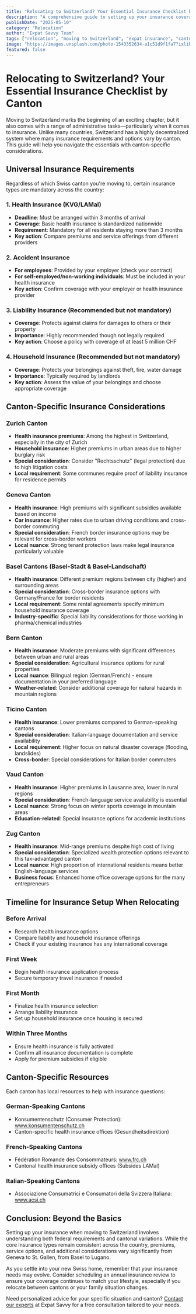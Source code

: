 ```yaml
---
title: "Relocating to Switzerland? Your Essential Insurance Checklist by Canton"
description: "A comprehensive guide to setting up your insurance coverage when moving to Switzerland, with canton-specific considerations for expats."
publishDate: "2025-05-10"
category: "Relocation"
author: "Expat Savvy Team"
tags: ["relocation", "moving to Switzerland", "expat insurance", "canton-specific", "insurance checklist"]
image: "https://images.unsplash.com/photo-1543352634-a1c51d9f1fa7?ixlib=rb-4.0.3&ixid=M3wxMjA3fDB8MHxwaG90by1wYWdlfHx8fGVufDB8fHx8fA%3D%3D&auto=format&fit=crop&w=2070&q=80"
featured: false
---
```


# Relocating to Switzerland? Your Essential Insurance Checklist by Canton

Moving to Switzerland marks the beginning of an exciting chapter, but it also comes with a range of administrative tasks—particularly when it comes to insurance. Unlike many countries, Switzerland has a highly decentralized system where many insurance requirements and options vary by canton. This guide will help you navigate the essentials with canton-specific considerations.

## Universal Insurance Requirements

Regardless of which Swiss canton you're moving to, certain insurance types are mandatory across the country:

### 1. Health Insurance (KVG/LAMal)

- **Deadline**: Must be arranged within 3 months of arrival
- **Coverage**: Basic health insurance is standardized nationwide
- **Requirement**: Mandatory for all residents staying more than 3 months
- **Key action**: Compare premiums and service offerings from different providers

### 2. Accident Insurance

- **For employees**: Provided by your employer (check your contract)
- **For self-employed/non-working individuals**: Must be included in your health insurance
- **Key action**: Confirm coverage with your employer or health insurance provider

### 3. Liability Insurance (Recommended but not mandatory)

- **Coverage**: Protects against claims for damages to others or their property
- **Importance**: Highly recommended though not legally required
- **Key action**: Choose a policy with coverage of at least 5 million CHF

### 4. Household Insurance (Recommended but not mandatory)

- **Coverage**: Protects your belongings against theft, fire, water damage
- **Importance**: Typically required by landlords
- **Key action**: Assess the value of your belongings and choose appropriate coverage

## Canton-Specific Insurance Considerations

### Zurich Canton

- **Health insurance premiums**: Among the highest in Switzerland, especially in the city of Zurich
- **Household insurance**: Higher premiums in urban areas due to higher burglary risk
- **Special consideration**: Consider "Rechtsschutz" (legal protection) due to high litigation costs
- **Local requirement**: Some communes require proof of liability insurance for residence permits

### Geneva Canton

- **Health insurance**: High premiums with significant subsidies available based on income
- **Car insurance**: Higher rates due to urban driving conditions and cross-border commuting
- **Special consideration**: French border insurance options may be relevant for cross-border workers
- **Local nuance**: Strong tenant protection laws make legal insurance particularly valuable

### Basel Cantons (Basel-Stadt & Basel-Landschaft)

- **Health insurance**: Different premium regions between city (higher) and surrounding areas
- **Special consideration**: Cross-border insurance options with Germany/France for border residents
- **Local requirement**: Some rental agreements specify minimum household insurance coverage
- **Industry-specific**: Special liability considerations for those working in pharma/chemical industries

### Bern Canton

- **Health insurance**: Moderate premiums with significant differences between urban and rural areas
- **Special consideration**: Agricultural insurance options for rural properties
- **Local nuance**: Bilingual region (German/French) - ensure documentation in your preferred language
- **Weather-related**: Consider additional coverage for natural hazards in mountain regions

### Ticino Canton

- **Health insurance**: Lower premiums compared to German-speaking cantons
- **Special consideration**: Italian-language documentation and service availability
- **Local requirement**: Higher focus on natural disaster coverage (flooding, landslides)
- **Cross-border**: Special considerations for Italian border commuters

### Vaud Canton

- **Health insurance**: Higher premiums in Lausanne area, lower in rural regions
- **Special consideration**: French-language service availability is essential
- **Local nuance**: Strong focus on winter sports coverage in mountain areas
- **Education-related**: Special insurance options for academic institutions

### Zug Canton

- **Health insurance**: Mid-range premiums despite high cost of living
- **Special consideration**: Specialized wealth protection options relevant to this tax-advantaged canton
- **Local nuance**: High proportion of international residents means better English-language services
- **Business focus**: Enhanced home office coverage options for the many entrepreneurs

## Timeline for Insurance Setup When Relocating

### Before Arrival
- Research health insurance options
- Compare liability and household insurance offerings
- Check if your existing insurance has any international coverage

### First Week
- Begin health insurance application process
- Secure temporary travel insurance if needed

### First Month
- Finalize health insurance selection
- Arrange liability insurance
- Set up household insurance once housing is secured

### Within Three Months
- Ensure health insurance is fully activated
- Confirm all insurance documentation is complete
- Apply for premium subsidies if eligible

## Canton-Specific Resources

Each canton has local resources to help with insurance questions:

### German-Speaking Cantons
- Konsumentenschutz (Consumer Protection): www.konsumentenschutz.ch
- Canton-specific health insurance offices (Gesundheitsdirektion)

### French-Speaking Cantons
- Fédération Romande des Consommateurs: www.frc.ch
- Cantonal health insurance subsidy offices (Subsides LAMal)

### Italian-Speaking Cantons
- Associazione Consumatrici e Consumatori della Svizzera Italiana: www.acsi.ch

## Conclusion: Beyond the Basics

Setting up your insurance when moving to Switzerland involves understanding both federal requirements and cantonal variations. While the core insurance types remain consistent across the country, premiums, service options, and additional considerations vary significantly from Geneva to St. Gallen, from Basel to Lugano.

As you settle into your new Swiss home, remember that your insurance needs may evolve. Consider scheduling an annual insurance review to ensure your coverage continues to match your lifestyle, especially if you relocate between cantons or your family situation changes.

Need personalized advice for your specific situation and canton? [Contact our experts](/free-consultation) at Expat Savvy for a free consultation tailored to your needs. 